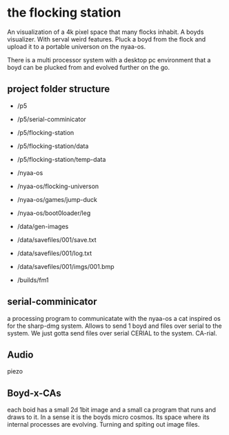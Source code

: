 # the flocking station

An visualization of a 4k pixel space that many flocks inhabit. A boyds visualizer. With serval
weird features. Pluck a boyd from the flock and upload it to a portable universon on the nyaa-os.

There is a multi processor system with a desktop pc environment that a boyd can be plucked from
and evolved further on the go.



## project folder structure

- /p5
- /p5/serial-comminicator
- /p5/flocking-station
- /p5/flocking-station/data
- /p5/flocking-station/temp-data

- /nyaa-os
- /nyaa-os/flocking-universon
- /nyaa-os/games/jump-duck
- /nyaa-os/boot0loader/leg

- /data/gen-images
- /data/savefiles/001/save.txt
- /data/savefiles/001/log.txt
- /data/savefiles/001/imgs/001.bmp

- /builds/fm1


## serial-comminicator

a processing program to communicatate with the nyaa-os a cat inspired os
for the sharp-dmg system. Allows to send 1 boyd and files over serial to the system.
We just gotta send files over serial CERIAL to the system. CA-rial. 

## Audio
piezo 

## Boyd-x-CAs
each boid has a small 2d 1bit image and a small ca program that runs and draws to it. In a 
sense it is the boyds micro cosmos. Its space where its internal processes are evolving.
Turning and spiting out image files.

## 

